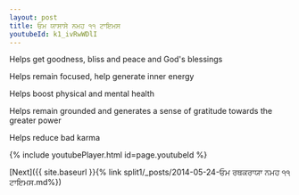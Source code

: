 ```yaml
---
layout: post
title: ਓਮ ਯਾਸਾਸੇ ਨਮਹ ੧੧ ਟਾਇਮਸ
youtubeId: k1_ivRwWDlI
---
```

 
 
Helps get goodness, bliss and peace and God's blessings
 
Helps remain focused, help generate inner energy 
 
Helps boost physical and mental health 
 
Helps remain grounded and generates a sense of gratitude towards the greater power 
 
Helps reduce bad karma
 
 
 
 


{% include youtubePlayer.html id=page.youtubeId %}
 
[Next]({{ site.baseurl }}{% link  split1/_posts/2014-05-24-ਓਮ ਰਥਕਰਾਯਾ ਨਮਹ ੧੧ ਟਾਇਮਸ.md%})
 

